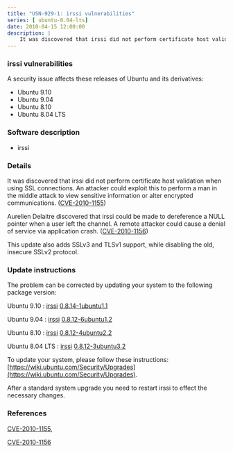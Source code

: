 ```yaml
---
title: "USN-929-1: irssi vulnerabilities"
series: [ ubuntu-8.04-lts]
date: 2010-04-15 12:00:00
description: |
    It was discovered that irssi did not perform certificate host validation when using SSL connections. An attacker could exploit this to perform a man in the middle attack to view sensitive information or alter encrypted communications. ([CVE-2010-1155](http://people.ubuntu.com/~ubuntu-security/cve/CVE-2010-1155))
--- 
```

 
 


### irssi vulnerabilities

A security issue affects these releases of Ubuntu and its derivatives:

* Ubuntu 9.10
* Ubuntu 9.04
* Ubuntu 8.10
* Ubuntu 8.04 LTS

### Software description

* irssi 

### Details

It was discovered that irssi did not perform certificate host validation when using SSL connections. An attacker could exploit this to perform a man in the middle attack to view sensitive information or alter encrypted communications. ([CVE-2010-1155](http://people.ubuntu.com/~ubuntu-security/cve/CVE-2010-1155))

Aurelien Delaitre discovered that irssi could be made to dereference a NULL pointer when a user left the channel. A remote attacker could cause a denial of service via application crash. ([CVE-2010-1156](http://people.ubuntu.com/~ubuntu-security/cve/CVE-2010-1156))

This update also adds SSLv3 and TLSv1 support, while disabling the old, insecure SSLv2 protocol. 

### Update instructions

The problem can be corrected by updating your system to the following package version:

Ubuntu 9.10
 : [irssi](https://launchpad.net/ubuntu/+source/irssi) <span> [0.8.14-1ubuntu1.1](https://launchpad.net/ubuntu/+source/irssi/0.8.14-1ubuntu1.1) </span> 

Ubuntu 9.04
 : [irssi](https://launchpad.net/ubuntu/+source/irssi) <span> [0.8.12-6ubuntu1.2](https://launchpad.net/ubuntu/+source/irssi/0.8.12-6ubuntu1.2) </span> 

Ubuntu 8.10
 : [irssi](https://launchpad.net/ubuntu/+source/irssi) <span> [0.8.12-4ubuntu2.2](https://launchpad.net/ubuntu/+source/irssi/0.8.12-4ubuntu2.2) </span> 

Ubuntu 8.04 LTS
 : [irssi](https://launchpad.net/ubuntu/+source/irssi) <span> [0.8.12-3ubuntu3.2](https://launchpad.net/ubuntu/+source/irssi/0.8.12-3ubuntu3.2) </span> 

To update your system, please follow these instructions: [https://wiki.ubuntu.com/Security/Upgrades](https://wiki.ubuntu.com/Security/Upgrades).

After a standard system upgrade you need to restart irssi to effect the necessary changes. 

### References

 
 [CVE-2010-1155](http://people.ubuntu.com/~ubuntu-security/cve/CVE-2010-1155), 

 [CVE-2010-1156](http://people.ubuntu.com/~ubuntu-security/cve/CVE-2010-1156)
 

